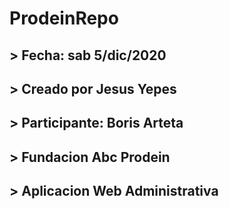 # ProdeinRepo

## > Fecha: sab 5/dic/2020
## > Creado por Jesus Yepes
## > Participante: Boris Arteta
## > Fundacion Abc Prodein
## > Aplicacion Web Administrativa
